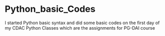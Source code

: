 # Python_basic_Codes
I started Python basic syntax and did some basic codes on the first day of my CDAC Python Classes which are the assignments for PG-DAI course
